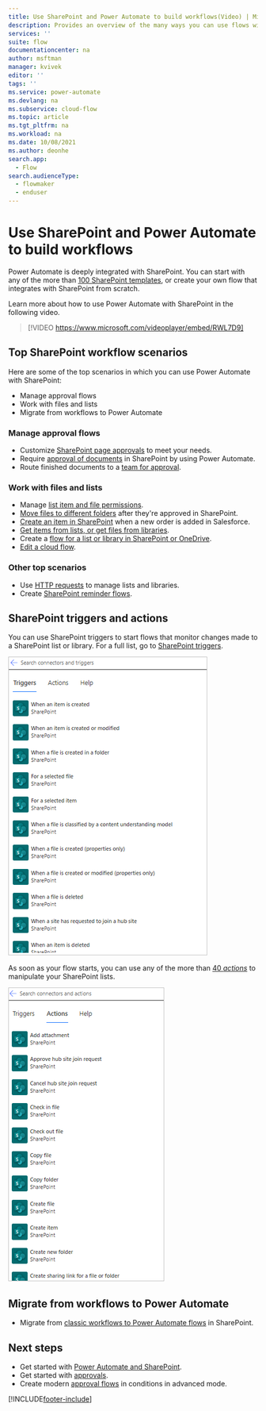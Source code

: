 ```yaml
---
title: Use SharePoint and Power Automate to build workflows(Video) | Microsoft Docs
description: Provides an overview of the many ways you can use flows with SharePoint lists and files.
services: ''
suite: flow
documentationcenter: na
author: msftman
manager: kvivek
editor: ''
tags: ''
ms.service: power-automate
ms.devlang: na
ms.subservice: cloud-flow
ms.topic: article
ms.tgt_pltfrm: na
ms.workload: na
ms.date: 10/08/2021
ms.author: deonhe
search.app: 
  - Flow
search.audienceType: 
  - flowmaker
  - enduser
---
```

# Use SharePoint and Power Automate to build workflows

Power Automate is deeply integrated with SharePoint. You can start with any of the more than [100 SharePoint templates](https://flow.microsoft.com/templates/), or create your own flow that integrates with SharePoint from scratch.


Learn more about how to use Power Automate with SharePoint in the following video.

>[!VIDEO https://www.microsoft.com/videoplayer/embed/RWL7D9]

## Top SharePoint workflow scenarios

Here are some of the top scenarios in which you can use Power Automate with SharePoint:

- Manage approval flows
- Work with files and lists
- Migrate from workflows to Power Automate

### Manage approval flows

- Customize [SharePoint page approvals](/sharepoint/dev/business-apps/power-automate/guidance/customize-page-approvals) to meet your needs.
- Require [approval of documents](/sharepoint/dev/business-apps/power-automate/guidance/require-doc-approval) in SharePoint by using Power Automate.
- Route finished documents to a [team for approval](./customize-sharepoint-page-approvals.md).

### Work with files and lists

- Manage [list item and file permissions](/sharepoint/dev/business-apps/power-automate/guidance/manage-list-item-file-permissions).
- [Move files to different folders](/sharepoint/dev/business-apps/power-automate/guidance/migrate-from-classic-workflows-to-power-automate-flows) after they're approved in SharePoint.
- [Create an item in SharePoint](/sharepoint/dev/business-apps/power-automate/guidance/migrate-from-classic-workflows-to-power-automate-flows) when a new order is added in Salesforce.
- [Get items from lists, or get files from libraries](/sharepoint/dev/business-apps/power-automate/guidance/working-with-get-items-and-get-files).
- Create a [flow for a list or library in SharePoint or OneDrive](https://support.microsoft.com/office/create-a-flow-for-a-list-or-library-in-sharepoint-or-onedrive-a9c3e03b-0654-46af-a254-20252e580d01).
- [Edit a cloud flow](https://support.microsoft.com/office/edit-a-flow-for-a-list-in-sharepoint-b6678daa-2c82-44eb-be3f-2a9cb56301e8).

### Other top scenarios

- Use [HTTP requests](/sharepoint/dev/business-apps/power-automate/guidance/working-with-send-sp-http-request) to manage lists and libraries.
- Create [SharePoint reminder flows](create-sharepoint-reminder-flows.md).

## SharePoint triggers and actions

You can use SharePoint triggers to start flows that monitor changes made to a SharePoint list or library. For a full list, go to [SharePoint triggers](/sharepoint/dev/business-apps/power-automate/sharepoint-connector-actions-triggers#sharepoint-triggers).

![A screenshot that shows some SharePoint triggers such as "When an item is created."](./media/overview-sharepoint/sharepoint-triggers.png)

As soon as your flow starts, you can use any of the more than [40 *actions*](/sharepoint/dev/business-apps/power-automate/sharepoint-connector-actions-triggers#sharepoint-actions) to manipulate your SharePoint lists.

![A screenshot that shows some SharePoint actions such as "Add attachment" and "Check in file."](./media/overview-sharepoint/sharepoint-actions.png)

## Migrate from workflows to Power Automate

-  Migrate from [classic workflows to Power Automate flows](/sharepoint/dev/business-apps/power-automate/guidance/migrate-from-classic-workflows-to-power-automate-flows) in SharePoint.

## Next steps

- Get started with [Power Automate and SharePoint](/sharepoint/dev/business-apps/power-automate/get-started/create-your-first-flow). 
- Get started with [approvals](./get-started-approvals.md).
- Create modern [approval flows](use-expressions-in-conditions.md) in conditions in advanced mode.


[!INCLUDE[footer-include](includes/footer-banner.md)]